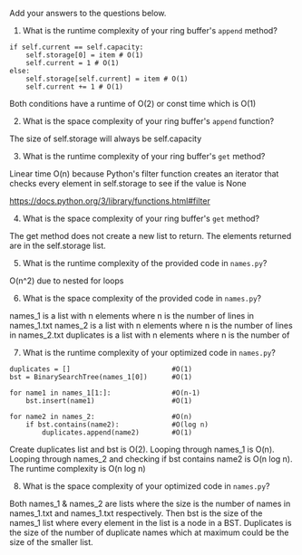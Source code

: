 Add your answers to the questions below.

1. What is the runtime complexity of your ring buffer's `append` method?

```
if self.current == self.capacity:
    self.storage[0] = item # O(1)
    self.current = 1 # O(1)
else: 
    self.storage[self.current] = item # O(1)
    self.current += 1 # O(1)
```

Both conditions have a runtime of O(2) or const time which is O(1)

2. What is the space complexity of your ring buffer's `append` function?

The size of self.storage will always be self.capacity

3. What is the runtime complexity of your ring buffer's `get` method?

Linear time O(n) because Python's filter function creates an iterator that checks every element in self.storage to see if the value is None

https://docs.python.org/3/library/functions.html#filter

4. What is the space complexity of your ring buffer's `get` method?

The get method does not create a new list to return. The elements returned are in the self.storage list.

5. What is the runtime complexity of the provided code in `names.py`?

O(n^2) due to nested for loops

6. What is the space complexity of the provided code in `names.py`?

names_1 is a list with n elements where n is the number of lines in names_1.txt
names_2 is a list with n elements where n is the number of lines in names_2.txt
duplicates is a list with n elements where n is the number of 

7. What is the runtime complexity of your optimized code in `names.py`?

```
duplicates = []                         #O(1)
bst = BinarySearchTree(names_1[0])      #O(1)

for name1 in names_1[1:]:               #O(n-1)
    bst.insert(name1)                   #O(1)

for name2 in names_2:                   #O(n)
    if bst.contains(name2):             #O(log n)
        duplicates.append(name2)        #O(1)
```

Create duplicates list and bst is O(2). Looping through names_1 is O(n). Looping through names_2 and checking if bst contains name2 is O(n log n). The runtime complexity is O(n log n)

8. What is the space complexity of your optimized code in `names.py`?

Both names_1 & names_2 are lists where the size is the number of names in names_1.txt and names_1.txt respectively. Then bst is the size of the names_1 list where every element in the list is a node in a BST. Duplicates is the size of the number of duplicate names which at maximum could be the size of the smaller list.